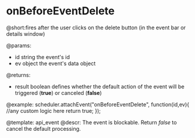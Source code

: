 onBeforeEventDelete
=============
@short:fires after the user clicks on the delete button (in the event bar or details window)
	

@params: 
- id	string		the event's id
- ev	object		the event's data object

@returns: 
- result     boolean       defines whether the default action of the event will be triggered (<b>true</b>) or canceled (<b>false</b>)


@example:
scheduler.attachEvent("onBeforeEventDelete", function(id,ev){
	//any custom logic here
	return true;
});


@template:	api_event
@descr: 
The event is blockable. Return *false* to cancel the default processing.


